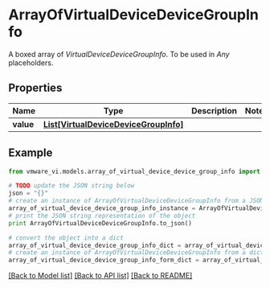 # ArrayOfVirtualDeviceDeviceGroupInfo

A boxed array of *VirtualDeviceDeviceGroupInfo*. To be used in *Any* placeholders. 

## Properties
Name | Type | Description | Notes
------------ | ------------- | ------------- | -------------
**value** | [**List[VirtualDeviceDeviceGroupInfo]**](VirtualDeviceDeviceGroupInfo.md) |  | 

## Example

```python
from vmware_vi.models.array_of_virtual_device_device_group_info import ArrayOfVirtualDeviceDeviceGroupInfo

# TODO update the JSON string below
json = "{}"
# create an instance of ArrayOfVirtualDeviceDeviceGroupInfo from a JSON string
array_of_virtual_device_device_group_info_instance = ArrayOfVirtualDeviceDeviceGroupInfo.from_json(json)
# print the JSON string representation of the object
print ArrayOfVirtualDeviceDeviceGroupInfo.to_json()

# convert the object into a dict
array_of_virtual_device_device_group_info_dict = array_of_virtual_device_device_group_info_instance.to_dict()
# create an instance of ArrayOfVirtualDeviceDeviceGroupInfo from a dict
array_of_virtual_device_device_group_info_form_dict = array_of_virtual_device_device_group_info.from_dict(array_of_virtual_device_device_group_info_dict)
```
[[Back to Model list]](../README.md#documentation-for-models) [[Back to API list]](../README.md#documentation-for-api-endpoints) [[Back to README]](../README.md)


